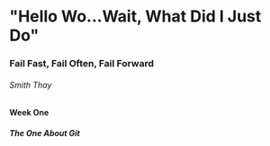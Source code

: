 # "Hello Wo...Wait, What Did I Just Do"
### Fail Fast, Fail Often, Fail Forward

###### Smith Thay

#### Week One
##### The One About Git
